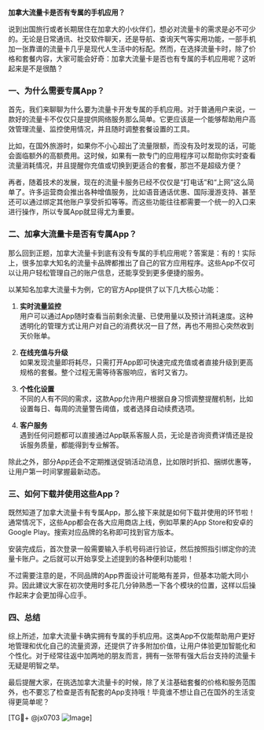 **加拿大流量卡是否有专属的手机应用？**

说到出国旅行或者长期居住在加拿大的小伙伴们，想必对流量卡的需求是必不可少的。无论是日常通讯、社交软件聊天，还是导航、查询天气等实用功能，一部手机加一张靠谱的流量卡几乎是现代人生活中的标配。然而，在选择流量卡时，除了价格和套餐内容，大家可能会好奇：加拿大流量卡是否也有专属的手机应用呢？这听起来是不是很酷？

### 一、为什么需要专属App？

首先，我们来聊聊为什么要为流量卡开发专属的手机应用。对于普通用户来说，一款好的流量卡不仅仅只是提供网络服务那么简单。它更应该是一个能够帮助用户高效管理流量、监控使用情况，并且随时调整套餐设置的工具。

比如，在国外旅游时，如果你不小心超出了流量限额，而没有及时发现的话，可能会面临额外的高额费用。这时候，如果有一款专门的应用程序可以帮助你实时查看流量消耗情况，并且提醒你充值或切换到更适合的套餐，那岂不是超级方便？

再者，随着技术的发展，现在的流量卡服务已经不仅仅是“打电话”和“上网”这么简单了。许多运营商会推出各种增值服务，比如语音通话优惠、国际漫游支持、甚至还可以通过绑定其他账户享受折扣等等。而这些功能往往都需要一个统一的入口来进行操作，所以专属App就显得尤为重要。

### 二、加拿大流量卡是否有专属App？

那么回到正题，加拿大流量卡到底有没有专属的手机应用呢？答案是：有的！实际上，很多加拿大知名的流量卡品牌都推出了自己的官方应用程序。这些App不仅可以让用户轻松管理自己的账户信息，还能享受到更多便捷的服务。

以某知名加拿大流量卡为例，它的官方App提供了以下几大核心功能：

1. **实时流量监控**  
   用户可以通过App随时查看当前剩余流量、已使用量以及预计消耗速度。这种透明化的管理方式让用户对自己的消费状况一目了然，再也不用担心突然收到天价账单。

2. **在线充值与升级**  
   如果发现流量即将耗尽，只需打开App即可快速完成充值或者直接升级到更高规格的套餐。整个过程无需等待客服响应，省时又省力。

3. **个性化设置**  
   不同的人有不同的需求，这款App允许用户根据自身习惯调整提醒机制，比如设置每日、每周的流量警告阈值，或者选择自动续费选项。

4. **客户服务**  
   遇到任何问题都可以直接通过App联系客服人员，无论是咨询资费详情还是投诉服务质量，都能得到专业解答。

除此之外，部分App还会不定期推送促销活动消息，比如限时折扣、捆绑优惠等，让用户第一时间掌握最新动态。

### 三、如何下载并使用这些App？

既然知道了加拿大流量卡有专属App，那么接下来就是如何下载并使用的环节啦！通常情况下，这些App都会在各大应用商店上线，例如苹果的App Store和安卓的Google Play。搜索对应品牌的名称即可找到官方版本。

安装完成后，首次登录一般需要输入手机号码进行验证，然后按照指引绑定你的流量卡账户。之后就可以开始享受上述提到的各种便利功能啦！

不过需要注意的是，不同品牌的App界面设计可能略有差异，但基本功能大同小异。因此建议大家在初次使用时多花几分钟熟悉一下各个模块的位置，这样以后操作起来才会更加得心应手。

### 四、总结

综上所述，加拿大流量卡确实拥有专属的手机应用。这类App不仅能帮助用户更好地管理和优化自己的流量资源，还提供了许多附加价值，让用户体验更加智能化和个性化。对于经常往返中加两地的朋友而言，拥有一张带有强大后台支持的流量卡无疑是明智之举。

最后提醒大家，在挑选加拿大流量卡的时候，除了关注基础套餐的价格和服务范围外，也不要忘了检查是否有配套的App支持哦！毕竟谁不想让自己在国外的生活变得更简单呢？

[TG💪+ @jx0703 ![Image](https://github.com/user-attachments/assets/dbca1d08-cadb-493c-b0ec-ad6f7a83f270)]